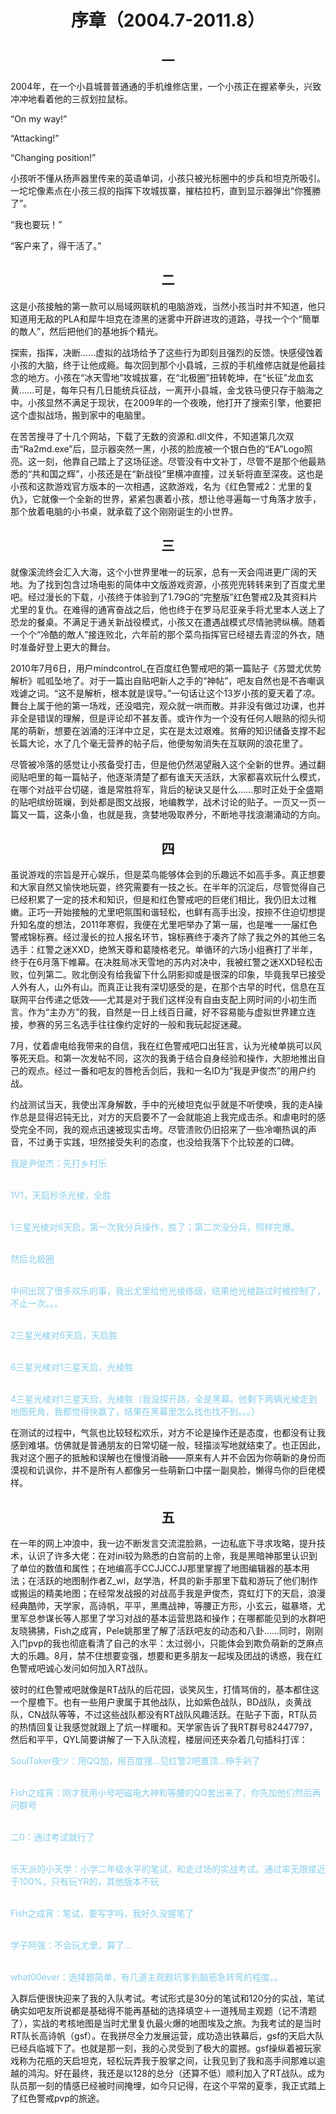 # <center>序章（2004.7-2011.8）<center>

## <center>一<center>

2004年，在一个小县城普普通通的手机维修店里，一个小孩正在握紧拳头，兴致冲冲地看着他的三叔划拉鼠标。

“On my way!”

“Attacking!”

“Changing position!”

小孩听不懂从扬声器里传来的英语单词，小孩只被光标圈中的步兵和坦克所吸引。一坨坨像素点在小孩三叔的指挥下攻城拔寨，摧枯拉朽，直到显示器弹出“你獲勝了”。

“我也要玩！”

“客户来了，得干活了。”

## <center>二<center>

这是小孩接触的第一款可以局域网联机的电脑游戏，当然小孩当时并不知道，他只知道用无敌的PLA和犀牛坦克在漆黑的迷雾中开辟进攻的道路，寻找一个个“簡單的敵人”，然后把他们的基地拆个精光。

探索，指挥，决断......虚拟的战场给予了这些行为即刻且强烈的反馈。快感侵蚀着小孩的大脑，终于让他成瘾。每次回到那个小县城，三叔的手机维修店就是他最挂念的地方。小孩在“冰天雪地”攻城拔寨，在“北极圈”扭转乾坤，在“长征”龙血玄黄......可是，每年只有几日能统兵征战，一离开小县城，金戈铁马便只存于脑海之中。小孩显然不满足于现状，在2009年的一个夜晚，他打开了搜索引擎，他要把这个虚拟战场，搬到家中的电脑里。

在苦苦搜寻了十几个网站，下载了无数的资源和.dll文件，不知道第几次双击“Ra2md.exe”后，显示器突然一黑，小孩的脸庞被一个银白色的“EA”Logo照亮。这一刻，他靠自己踏上了这场征途。尽管没有中文补丁，尽管不是那个他最熟悉的“共和国之辉”，小孩还是在“新战役”里横冲直撞，过关斩将直至深夜。这也是小孩和这款游戏官方版本的一次相遇，这款游戏，名为《红色警戒2：尤里的复仇》，它就像一个全新的世界，紧紧包裹着小孩，想让他寻遍每一寸角落才放手，那个放着电脑的小书桌，就承载了这个刚刚诞生的小世界。

## <center>三<center>

就像溪流终会汇入大海，这个小世界里唯一的玩家，总有一天会闯进更广阔的天地。为了找到包含过场电影的简体中文版游戏资源，小孩兜兜转转来到了百度尤里吧。经过漫长的下载，小孩终于体验到了1.79G的“完整版”红色警戒2及其资料片尤里的复仇。在难得的通宵奋战之后，他也终于在罗马尼亚亲手将尤里本人送上了恐龙的餐桌。不满足于通关新战役模式，小孩又在遭遇战模式尽情驰骋纵横。随着一个个“冷酷的敵人”接连败北，六年前的那个菜鸟指挥官已经褪去青涩的外衣，随时准备好登上更大的舞台。

2010年7月6日，用户mindcontrol_在百度红色警戒吧的第一篇贴子《苏盟尤优势解析》呱呱坠地了。对于一篇出自贴吧新人之手的“神帖”，吧友自然也是不吝嘲讽戏谑之词。“这不是解析，根本就是误导。”一句话让这个13岁小孩的夏天着了凉。舞台上属于他的第一场戏，还没唱完，观众就一哄而散。并非没有做过功课，也并非全是错误的理解，但是评论却不甚友善。或许作为一个没有任何人眼熟的彻头彻尾的萌新，想要在汹涌的汪洋中立足，实在是太过艰难。贫瘠的知识储备支撑不起长篇大论，水了几个毫无营养的帖子后，他便匆匆消失在互联网的浪花里了。

尽管被冷落的感觉让小孩备受打击，但是他仍然渴望融入这个全新的世界。通过翻阅贴吧里的每一篇帖子，他逐渐清楚了都有谁天天活跃，大家都喜欢玩什么模式，在哪个对战平台切磋，谁是常胜将军，背后的秘诀又是什么……那时正处于全盛期的贴吧缤纷斑斓，到处都是图文战报，地编教学，战术讨论的贴子。一页又一页一篇又一篇，这条小鱼，也就是我，贪婪地吸取养分，不断地寻找浪潮涌动的方向。

## <center>四<center>

虽说游戏的宗旨是开心娱乐，但是菜鸟能够体会到的乐趣远不如高手多。真正想要和大家自然又愉快地玩耍，终究需要有一技之长。在半年的沉淀后，尽管觉得自己已经积累了一定的技术和知识，但是和红色警戒吧的巨佬们相比，我仍旧太过稚嫩。正巧一开始接触的尤里吧氛围和谐轻松，也鲜有高手出没，按捺不住迫切想提升知名度的想法，2011年寒假，我便在尤里吧举办了第一届，也是唯一一届红色警戒锦标赛。经过漫长的拉人报名环节，锦标赛终于凑齐了除了我之外的其他三名选手：红警之迷XXD，绝煞天尊和葛陵格老兄。单循环的六场小组赛打了半年，终于在6月落下帷幕。在决胜局冰天雪地的苏内对决中，我被红警之迷XXD轻松击败，位列第二。败北倒没有给我留下什么阴影抑或是很深的印象，毕竟我早已接受人外有人，山外有山。而真正让我有深切感受的是，在那个古早的时代，信息在互联网平台传递之低效——尤其是对于我们这样没有自由支配上网时间的小初生而言。作为“主办方”的我，自然是一日上线百日藏，好不容易能与虚拟世界建立连接，参赛的另三名选手往往像约定好的一般和我玩起捉迷藏。

7月，仗着虐电给我带来的自信，我在红色警戒吧口出狂言，认为光棱单挑可以风筝死天启。和第一次发帖不同，这次的我勇于结合自身经验和操作，大胆地推出自己的观点。经过一番和吧友的唇枪舌剑后，我和一名ID为“我是尹俊杰”的用户约战。

约战测试当天，我使出浑身解数，手中的光棱坦克似乎就是不听使唤，我的走A操作总是显得迟钝无比，对方的天启要不了一会就能追上我完成击杀。和虐电时的感受完全不同，我的观点迅速被现实击垮。尽管溃败仍旧招来了一些冷嘲热讽的声音，不过勇于实践，坦然接受失利的态度，也没给我落下个比较差的口碑。

<font color="skyblue"><p>我是尹俊杰：先打乡村乐<br>
<br>

1V1，天启秒杀光棱，全胜<br>
<br>

1三星光棱对6天启，第一次我分兵操作，胜了；第二次没分兵，照样完爆。<br>
<br>

然后北极圈<br>
<br>

中间出现了很多欢乐的事，我出尤里给他光棱练级，结果他光棱路过时被控制了，不止一次。。。<br>
<br>

2三星光棱对6天启，天启胜<br>
<br>

6三星光棱对1三星天启，光棱胜<br>
<br>

4三星光棱对1三星天启，光棱胜（我没探开路，全是黑幕。他剩下两辆光棱走到地图死角，我都觉得快赢了，结果在黑幕里怎么找也找不到。。。）</p></font>

在测试的过程中，气氛也比较轻松欢乐，对方不论是操作还是态度，也都没有让我感到难堪。仿佛就是普通朋友的日常切磋一般，轻描淡写地就结束了。也正因此，我对这个圈子的抵触和误解也在慢慢消融——原来有人并不会因为你萌新的身份而漠视和讥讽你，并不是所有人都像另一些萌新口中摆一副臭脸，懒得鸟你的巨佬模样。

## <center>五<center>

在一年的网上冲浪中，我一边不断发言交流混脸熟，一边私底下寻求攻略，提升技术，认识了许多大佬：在对ini较为熟悉的白宫前的上帝，我是黑暗神那里认识到了单位的数值和属性；在地编高手CCJJCCJJ那里掌握了地图编辑器的基本用法；在活跃的地图制作者Z_wl，赵学浩，杯具的新手那里下载和游玩了他们制作或搬运的精美地图；在经常发战报的对战高手我是尹俊杰，霓虹灯下的天启，浪漫经典酷帅，天学家，高诗帆，平平，黑鹰战神，等腰正方形，小玄云，磁暴塔，尤里军总参谋长等人那里了学习对战的基本运营思路和操作；在哪都能见到的水群吧友晓狒狒，Fish之成宵，Pele姚那里了解了活跃吧友的动态和八卦……同时，刚刚入门pvp的我也彻底看清了自己的水平：太过弱小，只能体会到欺负萌新的芝麻点大的乐趣。8月，禁不住想要变强，想要和更多朋友一起埃及团战的诱惑，我在红色警戒吧诚心发问如何加入RT战队。

彼时的红色警戒吧就像是RT战队的后花园，谈笑风生，打情骂俏的，基本都住这一个屋檐下。也有一些用户隶属于其他战队，比如紫色战队，BD战队，炎黄战队，CN战队等等，不过这些战队都没有RT战队风趣活跃。在贴子下面，RT队员的热情回复让我感觉就跟上了炕一样暖和。天学家告诉了我RT群号82447797，然后和平平，QYL简要讲解了一下入队流程，楼层间还夹杂着几句插科打诨：

<font color="skyblue"><p>SoulTaker夜ツ：用QQ加，用百度搜...见红警2吧置顶...伸手剁了<br>
<br>

Fish之成宵：刚才我用小号吧磁电大神和等腰的QQ套出来了，你先加他们然后再问群号<br>
<br>

二0：通过考试就行了<br>
<br>

乐天派的小天学：小学二年级水平的笔试，和走过场的实战考试。通过率无限接近于100%，只有玩YR的，其他版本不玩<br>
<br>

Fish之成宵：笔试，要写字吗，我好久没握笔了<br>
<br>

学子阿强：不会玩尤里，算了…<br>
<br>

what00ever：选择题简单，有几道主观题坑爹到脑筋急转弯的程度。。</p></font>

入群后便很快迎来了我的入队考试。考试形式是30分的笔试和120分的实战，笔试确实如吧友所说都是基础得不能再基础的选择填空＋一道残局主观题（记不清题了），实战的考核地图是当时尤里复仇最火爆的地图埃及之旅。为我考试的是当时RT队长高诗帆（gsf）。在我拼尽全力发展运营，成功造出铁幕后，gsf的天启大队已经兵临城下了。也就是那一刻，我的心灵受到了极大的震撼。gsf操纵着被玩家戏称为花瓶的天启坦克，轻松玩弄我于股掌之间，让我见到了我和高手间那难以逾越的鸿沟。好在最终，我还是以128的总分（还算不低）顺利加入了RT战队。成为队员那一刻的情感已经被时间掩埋，如今只记得，在这个平常的夏季，我正式踏上了红色警戒pvp的旅途。

